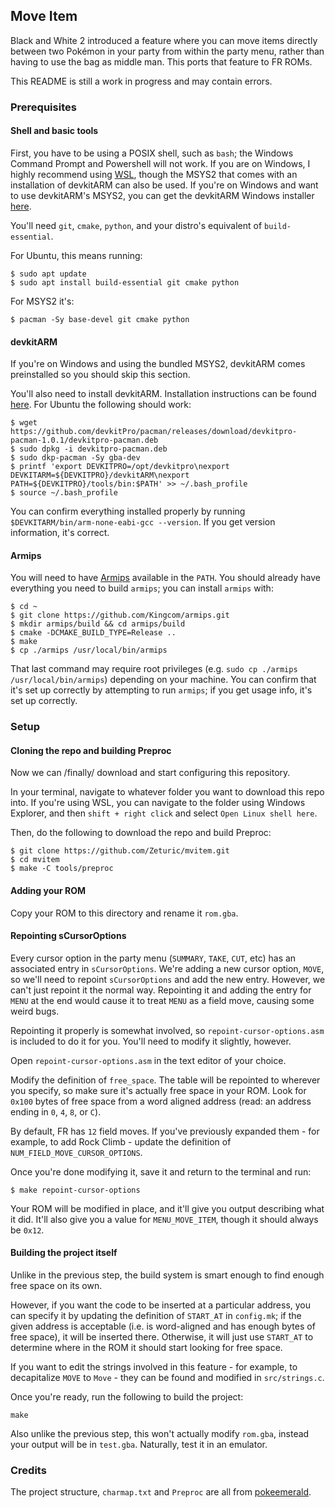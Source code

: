 ## Move Item

Black and White 2 introduced a feature where you can move items directly between two Pokémon in your party from within the party menu, rather than having to use the bag as middle man. This ports that feature to FR ROMs.

This README is still a work in progress and may contain errors.

### Prerequisites

#### Shell and basic tools

First, you have to be using a POSIX shell, such as `bash`; the Windows Command Prompt and Powershell will not work. If you are on Windows, I highly recommend using [WSL](https://docs.microsoft.com/en-us/windows/wsl/install-win10), though the MSYS2 that comes with an installation of devkitARM can also be used. If you're on Windows and want to use devkitARM's MSYS2, you can get the devkitARM Windows installer [here](https://github.com/devkitPro/installer/releases).

You'll need `git`, `cmake`, `python`, and your distro's equivalent of `build-essential`.

For Ubuntu, this means running:

```shell
$ sudo apt update
$ sudo apt install build-essential git cmake python
```

For MSYS2 it's:

```shell
$ pacman -Sy base-devel git cmake python
```

#### devkitARM

If you're on Windows and using the bundled MSYS2, devkitARM comes preinstalled so you should skip this section.

You'll also need to install devkitARM. Installation instructions can be found [here](https://devkitpro.org/wiki/devkitPro_pacman#Installing_devkitPro_Pacman). For Ubuntu the following should work:

```shell
$ wget https://github.com/devkitPro/pacman/releases/download/devkitpro-pacman-1.0.1/devkitpro-pacman.deb
$ sudo dpkg -i devkitpro-pacman.deb
$ sudo dkp-pacman -Sy gba-dev
$ printf 'export DEVKITPRO=/opt/devkitpro\nexport DEVKITARM=${DEVKITPRO}/devkitARM\nexport PATH=${DEVKITPRO}/tools/bin:$PATH' >> ~/.bash_profile
$ source ~/.bash_profile
```

You can confirm everything installed properly by running `$DEVKITARM/bin/arm-none-eabi-gcc --version`. If you get version information, it's correct.

#### Armips

You will need to have [Armips](https://github.com/Kingcom/armips) available in the `PATH`. You should already have everything you need to build `armips`; you can install `armips` with:

```shell
$ cd ~
$ git clone https://github.com/Kingcom/armips.git
$ mkdir armips/build && cd armips/build
$ cmake -DCMAKE_BUILD_TYPE=Release ..
$ make
$ cp ./armips /usr/local/bin/armips
```

That last command may require root privileges (e.g. `sudo cp ./armips /usr/local/bin/armips`) depending on your machine. You can confirm that it's set up correctly by attempting to run `armips`; if you get usage info, it's set up correctly.

### Setup

#### Cloning the repo and building Preproc

Now we can /finally/ download and start configuring this repository.

In your terminal, navigate to whatever folder you want to download this repo into. If you're using WSL, you can navigate to the folder using Windows Explorer, and then `shift + right click` and select `Open Linux shell here`.

Then, do the following to download the repo and build Preproc:

```shell
$ git clone https://github.com/Zeturic/mvitem.git
$ cd mvitem
$ make -C tools/preproc
```

#### Adding your ROM

Copy your ROM to this directory and rename it `rom.gba`.

#### Repointing sCursorOptions

Every cursor option in the party menu (`SUMMARY`, `TAKE`, `CUT`, etc) has an associated entry in `sCursorOptions`. We're adding a new cursor option, `MOVE`, so we'll need to repoint `sCursorOptions` and add the new entry. However, we can't just repoint it the normal way. Repointing it and adding the entry for `MENU` at the end would cause it to treat `MENU` as a field move, causing some weird bugs.

Repointing it properly is somewhat involved, so `repoint-cursor-options.asm` is included to do it for you. You'll need to modify it slightly, however.

Open `repoint-cursor-options.asm` in the text editor of your choice.

Modify the definition of `free_space`. The table will be repointed to wherever you specify, so make sure it's actually free space in your ROM. Look for `0x100` bytes of free space from a word aligned address (read: an address ending in `0`, `4`, `8`, or `C`).

By default, FR has `12` field moves. If you've previously expanded them - for example, to add Rock Climb - update the definition of `NUM_FIELD_MOVE_CURSOR_OPTIONS`.

Once you're done modifying it, save it and return to the terminal and run:

```shell
$ make repoint-cursor-options
```

Your ROM will be modified in place, and it'll give you output describing what it did. It'll also give you a value for `MENU_MOVE_ITEM`, though it should always be `0x12`.

#### Building the project itself

Unlike in the previous step, the build system is smart enough to find enough free space on its own.

However, if you want the code to be inserted at a particular address, you can specify it by updating the definition of `START_AT` in `config.mk`; if the given address is acceptable (i.e. is word-aligned and has enough bytes of free space), it will be inserted there. Otherwise, it will just use `START_AT` to determine where in the ROM it should start looking for free space.

If you want to edit the strings involved in this feature - for example, to decapitalize `MOVE` to `Move` - they can be found and modified in `src/strings.c`.

Once you're ready, run the following to build the project:

```shell
make
```

Also unlike the previous step, this won't actually modify `rom.gba`, instead your output will be in `test.gba`. Naturally, test it in an emulator.

### Credits

The project structure, `charmap.txt` and `Preproc` are all from [pokeemerald](https://github.com/pret/pokeemerald).